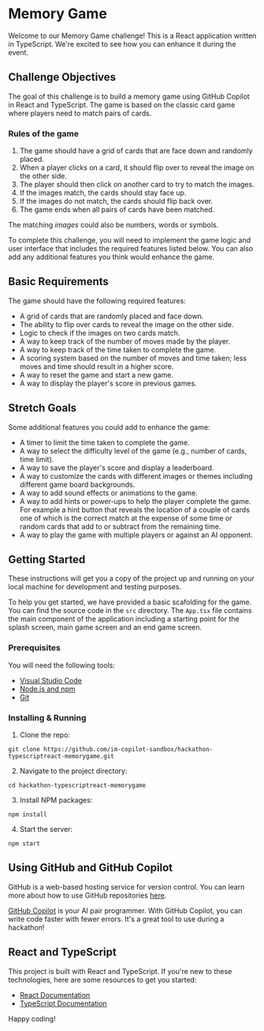 # Memory Game

Welcome to our Memory Game challenge! This is a React application written in TypeScript. We're excited to see how you can enhance it during the event.

## Challenge Objectives

The goal of this challenge is to build a memory game using GitHub Copilot in React and TypeScript. The game is based on the classic card game where players need to match pairs of cards.

### Rules of the game

1. The game should have a grid of cards that are face down and randomly placed.
2. When a player clicks on a card, it should flip over to reveal the image on the other side.
3. The player should then click on another card to try to match the images.
4. If the images match, the cards should stay face up.
5. If the images do not match, the cards should flip back over.
6. The game ends when all pairs of cards have been matched.

The matching _images_ could also be numbers, words or symbols.

To complete this challenge, you will need to implement the game logic and user interface that includes the required features listed below. You can also add any additional features you think would enhance the game.

## Basic Requirements

The game should have the following required features:
- A grid of cards that are randomly placed and face down.
- The ability to flip over cards to reveal the image on the other side.
- Logic to check if the images on two cards match.
- A way to keep track of the number of moves made by the player.
- A way to keep track of the time taken to complete the game.
- A scoring system based on the number of moves and time taken; less moves and time should result in a higher score.
- A way to reset the game and start a new game.
- A way to display the player's score in previous games.

## Stretch Goals

Some additional features you could add to enhance the game:
- A timer to limit the time taken to complete the game.
- A way to select the difficulty level of the game (e.g., number of cards, time limit).
- A way to save the player's score and display a leaderboard.
- A way to customize the cards with different images or themes including different game board backgrounds.
- A way to add sound effects or animations to the game.
- A way to add hints or power-ups to help the player complete the game. For example a hint button that reveals the location of a couple of cards one of which is the correct match at the expense of some time or random cards that add to or subtract from the remaining time.
- A way to play the game with multiple players or against an AI opponent.

## Getting Started

These instructions will get you a copy of the project up and running on your local machine for development and testing purposes.

To help you get started, we have provided a basic scafolding for the game. You can find the source code in the `src` directory. The `App.tsx` file contains the main component of the application including a starting point for the splash screen, main game screen and an end game screen.


### Prerequisites

You will need the following tools:

- [Visual Studio Code](https://code.visualstudio.com/download)
- [Node.js and npm](https://nodejs.org/en/download/)
- [Git](https://git-scm.com/downloads)

### Installing & Running

1. Clone the repo:

```
git clone https://github.com/im-copilot-sandbox/hackathon-typescriptreact-memorygame.git
```

2. Navigate to the project directory:

```
cd hackathon-typescriptreact-memorygame
```

3. Install NPM packages:

```
npm install
```

4. Start the server:

```
npm start
```

## Using GitHub and GitHub Copilot

GitHub is a web-based hosting service for version control. You can learn more about how to use GitHub repositories [here](https://docs.github.com/en/github).

[GitHub Copilot](https://copilot.github.com/) is your AI pair programmer. With GitHub Copilot, you can write code faster with fewer errors. It's a great tool to use during a hackathon!

## React and TypeScript

This project is built with React and TypeScript. If you're new to these technologies, here are some resources to get you started:

- [React Documentation](https://reactjs.org/docs/getting-started.html)
- [TypeScript Documentation](https://www.typescriptlang.org/docs/)


Happy coding!